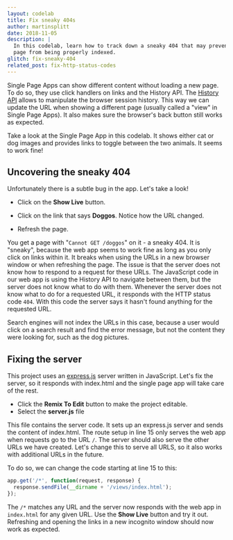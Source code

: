 ```yaml
---
layout: codelab
title: Fix sneaky 404s
author: martinsplitt
date: 2018-11-05
description: |
  In this codelab, learn how to track down a sneaky 404 that may prevent your
  page from being properly indexed.
glitch: fix-sneaky-404
related_post: fix-http-status-codes
---
```


Single Page Apps can show different content without loading a new page. To do
so, they use click handlers on links and the History API. The [History
API](https://developer.mozilla.org/en-US/docs/Web/API/History) allows to
manipulate the browser session history. This way we can update the URL when
showing a different page (usually called a "view" in Single Page Apps). It also
makes sure the browser's back button still works as expected.

Take a look at the Single Page App in this codelab. It shows either cat or dog
images and provides links to toggle between the two animals. It seems to work
fine!

## Uncovering the sneaky 404

Unfortunately there is a subtle bug in the app. Let's take a look!

- Click on the **Show Live** button.

- Click on the link that says **Doggos**. Notice how the URL changed.
- Refresh the page.

You get a page with "`Cannot GET /doggos`" on it - a sneaky 404. It is "sneaky",
because the web app seems to work fine as long as you only click on links within
it. It breaks when using the URLs in a new browser window or when refreshing the
page. The issue is that the server does not know how to respond to a request for
these URLs. The JavaScript code in our web app is using the History API to
navigate between them, but the server does not know what to do with them.
Whenever the server does not know what to do for a requested URL, it responds
with the HTTP status code `404`. With this code the server says it hasn't found
anything for the requested URL.

Search engines will not index the URLs in this case, because a user would click
on a search result and find the error message, but not the content they were
looking for, such as the dog pictures.

## Fixing the server

This project uses an [express.js](https://expressjs.com/) server written in
JavaScript. Let's fix the server, so it responds with index.html and the single
page app will take care of the rest.

- Click the **Remix To Edit** button to make the project editable.
- Select the **server.js** file

This file contains the server code. It sets up an express.js server and sends
the content of index.html. The route setup in line 15 only serves the web app
when requests go to the URL `/`. The server should also serve the other URLs we
have created. Let's change this to serve all URLS, so it also works with
additional URLs in the future.

To do so, we can change the code starting at line 15 to this:

```js
app.get('/*', function(request, response) {
  response.sendFile(__dirname + '/views/index.html');
});
```

The `/*` matches any URL and the server now responds with the web app in
`index.html` for any given URL. Use the **Show Live** button and try it out.
Refreshing and opening the links in a new incognito window should now work as
expected.
